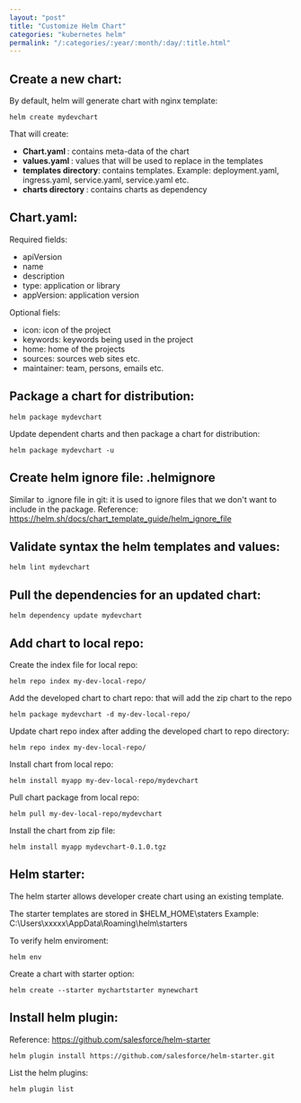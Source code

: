 ```yaml
---
layout: "post"
title: "Customize Helm Chart"
categories: "kubernetes helm"
permalink: "/:categories/:year/:month/:day/:title.html"
---
```


## Create a new chart:
By default, helm will generate chart with nginx template:
```
helm create mydevchart
```


That will create:
<ul>
  <li><strong> Chart.yaml </strong>: contains meta-data of the chart </li>
  <li><strong> values.yaml </strong>: values that will be used to replace in the templates </li>
  <li><strong> templates directory</strong>: contains templates. Example: deployment.yaml, ingress.yaml, service.yaml, service.yaml etc. </li>
  <li><strong> charts directory </strong>: contains charts as dependency </li>
</ul>


## Chart.yaml:

Required fields:
<ul>
  <li>apiVersion</li>
  <li>name</li>
  <li>description</li>
  <li>type: application or library</li>
  <li>appVersion: application version</li>
</ul>

Optional fiels:
<ul>
  <li>icon: icon of the project</li>
  <li>keywords: keywords being used in the project</li>
  <li>home: home of the projects</li>
  <li>sources: sources web sites etc.</li>
  <li>maintainer: team, persons, emails etc.</li>
</ul>


## Package a chart for distribution:
```
helm package mydevchart
```

Update dependent charts and then package a chart for distribution:
```
helm package mydevchart -u
```

## Create helm ignore file: .helmignore
Similar to .ignore file in git: it is used to ignore files that we don't want to include in the package. 
Reference: <https://helm.sh/docs/chart_template_guide/helm_ignore_file>

## Validate syntax the helm templates and values:
```
helm lint mydevchart
```

## Pull the dependencies for an updated chart:
```
helm dependency update mydevchart
```

## Add chart to local repo:

Create the index file for local repo:
```
helm repo index my-dev-local-repo/
```

Add the developed chart to chart repo: that will add the zip chart to the repo 
```
helm package mydevchart -d my-dev-local-repo/
```

Update chart repo index after adding the developed chart to repo directory:
```
helm repo index my-dev-local-repo/
```

Install chart from local repo:
```
helm install myapp my-dev-local-repo/mydevchart
```

Pull chart package from local repo:
```
helm pull my-dev-local-repo/mydevchart
```

Install the chart from zip file:
```
helm install myapp mydevchart-0.1.0.tgz
```

## Helm starter:

The helm starter allows developer create chart using an existing template.

The starter templates are stored in $HELM_HOME\staters
Example: C:\Users\xxxxx\AppData\Roaming\helm\starters

To verify helm enviroment:
```
helm env
```

Create a chart with starter option:
```
helm create --starter mychartstarter mynewchart
```

## Install helm plugin:
Reference: <https://github.com/salesforce/helm-starter>
```
helm plugin install https://github.com/salesforce/helm-starter.git
```

List the helm plugins:
```
helm plugin list
```